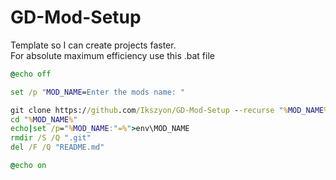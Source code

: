 # GD-Mod-Setup
Template so I can create projects faster.<br>
For absolute maximum efficiency use this .bat file

```bat
@echo off

set /p "MOD_NAME=Enter the mods name: "

git clone https://github.com/Ikszyon/GD-Mod-Setup --recurse "%MOD_NAME%"
cd "%MOD_NAME%"
echo|set /p="%MOD_NAME:"=%">env\MOD_NAME
rmdir /S /Q ".git"
del /F /Q "README.md"

@echo on
```
